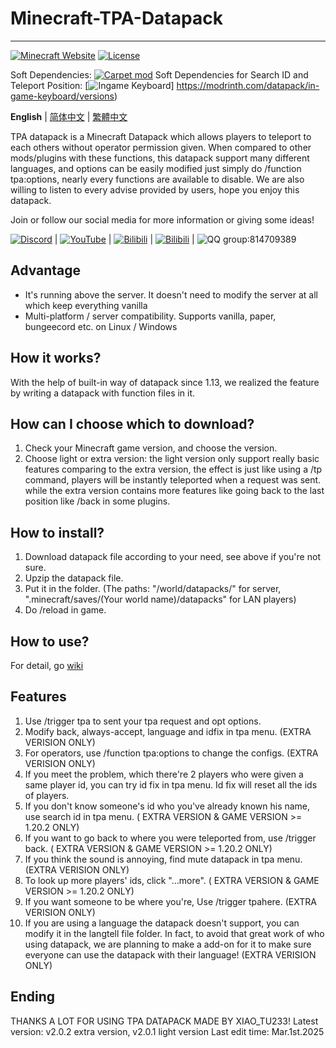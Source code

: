 # Minecraft-TPA-Datapack
--------
[![Minecraft Website](https://img.shields.io/badge/Minecraft-green)](https://www.minecraft.net/)
[![License](https://img.shields.io/github/license/MCDReforged/MCDReforged.svg)](https://github.com/Xiao-tu233/Minecraft-TPA-Datapack/edit/main/LICENSE)

Soft Dependencies: [![Carpet mod](https://img.shields.io/badge/Carpet-Mod-green)](https://modrinth.com/mod/carpet)
Soft Dependencies for Search ID and Teleport Position: [![Ingame Keyboard](https://img.shields.io/badge/InGame-Keyboard-green)] https://modrinth.com/datapack/in-game-keyboard/versions)

**English** | [简体中文](https://github.com/Xiao-tu233/Minecraft-TPA-Datapack/blob/main/README_zhcn.md) | [繁體中文](https://github.com/Xiao-tu233/Minecraft-TPA-Datapack/blob/main/README_zhtw.md)

TPA datapack is a Minecraft Datapack which allows players to teleport to each others without operator permission given. When compared to other mods/plugins with these functions, this datapack support many different languages, and options can be easily modified just simply do /function tpa:options, nearly every functions are available to disable. We are also willing to listen to every advise provided by users, hope you enjoy this datapack.

Join or follow our social media for more information or giving some ideas!

[![Discord](https://img.shields.io/badge/Discord-blue)](https://discord.gg/QgkpxsFahw) | [![YouTube]( https://img.shields.io/badge/YouTube-red)](https://www.youtube.com/channel/UCMOgi9XLPgVjLJRV6-YqQmg) | [![Bilibili](https://img.shields.io/badge/Bilibili-aqua)](https://www.bilibili.com/space/433412367) | [![Bilibili](https://img.shields.io/badge/Bilibili-_space-aqua)](https://space.bilibili.com/433412367) | ![QQ group](https://img.shields.io/badge/QQ-_%E7%BE%A4-white):814709389

## Advantage

- It's running above the server. It doesn't need to modify the server at all which keep everything vanilla
- Multi-platform / server compatibility. Supports vanilla, paper, bungeecord etc. on Linux / Windows

## How it works?

With the help of built-in way of datapack since 1.13, we realized the feature by writing a datapack with function files in it.

## How can I choose which to download?

1. Check your Minecraft game version, and choose the version.
2. Choose light or extra version:
   the light version only support really basic features comparing to the extra version,
   the effect is just like using a /tp command, players will be instantly teleported when a request was sent. 
   while the extra version contains more features like going back to the last position like /back in some plugins. 

## How to install?

1. Download datapack file according to your need, see above if you're not sure.
2. Upzip the datapack file.
3. Put it in the folder. (The paths: "/world/datapacks/" for server, ".minecraft/saves/(Your world name)/datapacks" for LAN players)
4. Do /reload in game.

## How to use?

For detail, go [wiki](https://github.com/Xiao-tu233/Minecraft-TPA-Datapack/wiki)

## Features

1. Use /trigger tpa to sent your tpa request and opt options.
2. Modify back, always-accept, language and idfix in tpa menu. (EXTRA VERISION ONLY)
3. For operators, use /function tpa:options to change the configs. (EXTRA VERISION ONLY)
4. If you meet the problem, which there're 2 players who were given a same player id, you can try id fix in tpa menu. Id fix will reset all the ids of players.
5. If you don't know someone's id who you've already known his name, use search id in tpa menu. ( EXTRA VERSION & GAME VERSION >= 1.20.2 ONLY)
6. If you want to go back to where you were teleported from, use /trigger back. ( EXTRA VERSION & GAME VERSION >= 1.20.2 ONLY)
7. If you think the sound is annoying, find mute datapack in tpa menu. (EXTRA VERISION ONLY)
8. To look up more players' ids, click "...more". ( EXTRA VERSION & GAME VERSION >= 1.20.2 ONLY)
9. If you want someone to be where you're, Use /trigger tpahere. (EXTRA VERISION ONLY)
10. If you are using a language the datapack doesn't support, you can modify it in the langtell file folder. In fact, to avoid that great work of who using datapack, we are planning to make a add-on for it to make sure everyone can use the datapack with their language! (EXTRA VERISION ONLY)

## Ending

THANKS A LOT FOR USING TPA DATAPACK MADE BY XIAO_TU233!
Latest version: v2.0.2 extra version, v2.0.1 light version 
Last edit time: Mar.1st.2025


